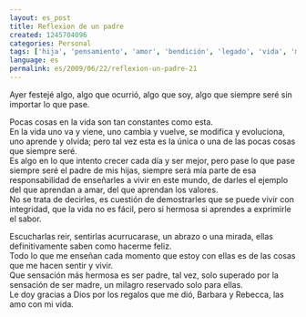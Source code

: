```yaml
---
layout: es_post
title: Reflexion de un padre
created: 1245704096
categories: Personal
tags: ['hija', 'pensamiento', 'amor', 'bendición', 'legado', 'vida', 'milagro']
language: es
permalink: es/2009/06/22/reflexion-un-padre-21
---
```

<p>Ayer festej&eacute; algo, algo que ocurri&oacute;, algo que soy, algo que siempre ser&eacute; sin importar lo que pase.</p>

<p>Pocas cosas en la vida son tan constantes como esta.<br />
En la vida uno va y viene, uno cambia y vuelve, se modifica y evoluciona, uno aprende y olvida; pero tal vez esta es la &uacute;nica o una de las pocas cosas que siempre ser&eacute;.<br />
Es algo en lo que intento crecer cada d&iacute;a y ser mejor, pero pase lo que pase siempre ser&eacute; el padre de mis hijas, siempre ser&aacute; m&iacute;a parte de esa responsabilidad de ense&ntilde;arles a vivir en este mundo, de darles el ejemplo del que aprendan a amar, del que aprendan los valores.<br />
No se trata de decirles, es cuesti&oacute;n de demostrarles que se puede vivir con integridad, que la vida no es f&aacute;cil, pero si hermosa si aprendes a exprimirle el sabor.
</p>
<div>Escucharlas reir, sentirlas acurrucarase, un abrazo o una mirada, ellas definitivamente saben como hacerme feliz.</div>
<div>Todo lo que me ense&ntilde;an cada momento que estoy con ellas es de las cosas que me hacen sentir y vivir.</div>
<div>Que sensaci&oacute;n m&aacute;s hermosa es ser padre, tal vez, solo superado por la sensaci&oacute;n de ser madre, un milagro reservado solo para ellas.</div>
<div>Le doy gracias a Dios por los regalos que me di&oacute;, Barbara y Rebecca, las amo con mi vida.</div>
